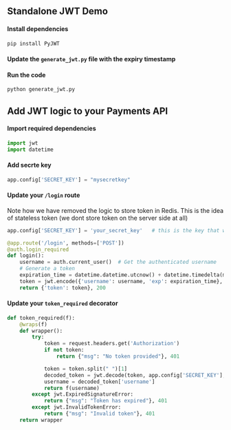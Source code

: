 ## Standalone JWT Demo
#### Install dependencies
```bash
pip install PyJWT
```

#### Update the `generate_jwt.py` file with the expiry timestamp
#### Run the code
```bash
python generate_jwt.py
```

## Add JWT logic to your Payments API

#### Import required dependencies
```python
import jwt
import datetime
```

#### Add secrte key
```python
app.config['SECRET_KEY'] = "mysecretkey"
```


#### Update your `/login` route
Note how we have removed the logic to store token in Redis.
This is the idea of stateless token (we dont store token on the server side at all)
```python
app.config['SECRET_KEY'] = 'your_secret_key'   # this is the key that will be used to generate hash

@app.route('/login', methods=['POST'])
@auth.login_required
def login():
    username = auth.current_user()  # Get the authenticated username
    # Generate a token
    expiration_time = datetime.datetime.utcnow() + datetime.timedelta(minutes=2)
    token = jwt.encode({'username': username, 'exp': expiration_time}, app.config['SECRET_KEY'], algorithm='HS256')
    return {'token': token}, 200
```


#### Update your `token_required` decorator
```python
def token_required(f):
    @wraps(f)
    def wrapper():
        try:
            token = request.headers.get('Authorization')
            if not token:
            	return {"msg": "No token provided"}, 401

            token = token.split(" ")[1]
            decoded_token = jwt.decode(token, app.config['SECRET_KEY'], algorithms=['HS256'])
            username = decoded_token['username']
            return f(username)
        except jwt.ExpiredSignatureError:
            return {"msg": "Token has expired"}, 401
        except jwt.InvalidTokenError:
            return {"msg": "Invalid token"}, 401
    return wrapper
```
